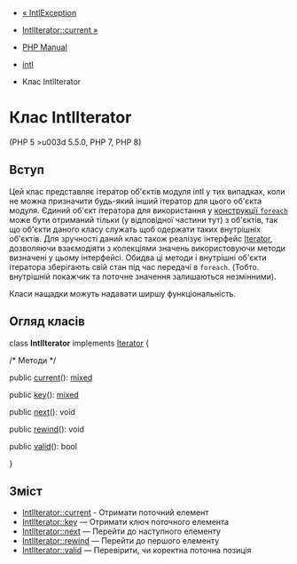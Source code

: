 - [« IntlException](class.intlexception.md)
- [IntlIterator::current »](intliterator.current.md)

- [PHP Manual](index.md)
- [intl](book.intl.md)
- Клас IntlIterator

# Клас IntlIterator

(PHP 5 \>u003d 5.5.0, PHP 7, PHP 8)

## Вступ

Цей клас представляє ітератор об'єктів модуля intl у тих випадках,
коли не можна призначити будь-який інший ітератор для цього об'єкта
модуля. Єдиний об'єкт ітератора для використання у [конструкції `foreach`](control-structures.foreach.md) може бути отриманий тільки (у
відповідної частини тут) з об'єктів, так що об'єкти даного класу
служать щоб одержати таких внутрішніх об'єктів. Для зручності даний
клас також реалізує інтерфейс [Iterator](class.iterator.md),
дозволяючи взаємодіяти з колекціями значень використовуючи методи
визначені у цьому інтерфейсі. Обидва ці методи і внутрішні об'єкти
ітератора зберігають свій стан під час передачі в `foreach`. (Тобто.
внутрішній покажчик та поточне значення залишаються незмінними).

Класи нащадки можуть надавати ширшу функціональність.

## Огляд класів

class **IntlIterator** implements [Iterator](class.iterator.md) {

/\* Методи \*/

public [current](intliterator.current.md)():
[mixed](language.types.declarations.md#language.types.declarations.mixed)

public [key](intliterator.key.md)():
[mixed](language.types.declarations.md#language.types.declarations.mixed)

public [next](intliterator.next.md)(): void

public [rewind](intliterator.rewind.md)(): void

public [valid](intliterator.valid.md)(): bool

}

## Зміст

- [IntlIterator::current](intliterator.current.md) - Отримати
поточний елемент
- [IntlIterator::key](intliterator.key.md) — Отримати ключ поточного
елемента
- [IntlIterator::next](intliterator.next.md) — Перейти до наступного
елементу
- [IntlIterator::rewind](intliterator.rewind.md) — Перейти до першого
елементу
- [IntlIterator::valid](intliterator.valid.md) — Перевірити,
чи коректна поточна позиція
